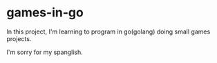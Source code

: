 # games-in-go

In this project, I'm learning to program in go(golang) doing small games projects.

I'm sorry for my spanglish.
